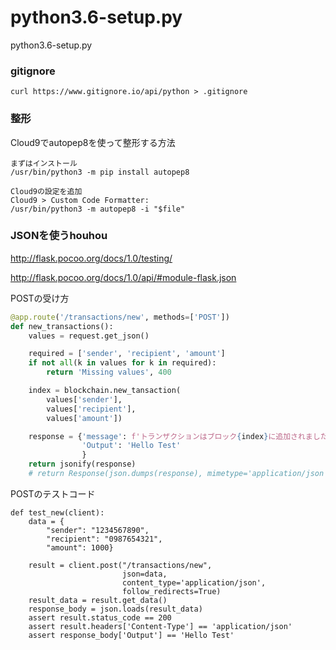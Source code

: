 # python3.6-setup.py
python3.6-setup.py


### gitignore

```
curl https://www.gitignore.io/api/python > .gitignore
```


### 整形
Cloud9でautopep8を使って整形する方法

```
まずはインストール
/usr/bin/python3 -m pip install autopep8
```

```
Cloud9の設定を追加
Cloud9 > Custom Code Formatter:
/usr/bin/python3 -m autopep8 -i "$file"
```


### JSONを使うhouhou 

http://flask.pocoo.org/docs/1.0/testing/

http://flask.pocoo.org/docs/1.0/api/#module-flask.json

POSTの受け方

```py
@app.route('/transactions/new', methods=['POST'])
def new_transactions():
    values = request.get_json()

    required = ['sender', 'recipient', 'amount']
    if not all(k in values for k in required):
        return 'Missing values', 400

    index = blockchain.new_tansaction(
        values['sender'],
        values['recipient'],
        values['amount'])

    response = {'message': f'トランザクションはブロック{index}に追加されました',
                'Output': 'Hello Test'
                }
    return jsonify(response)
    # return Response(json.dumps(response), mimetype='application/json', status=200)

```

POSTのテストコード

```
def test_new(client):
    data = {
        "sender": "1234567890",
        "recipient": "0987654321",
        "amount": 1000}

    result = client.post("/transactions/new",
                         json=data,
                         content_type='application/json',
                         follow_redirects=True)
    result_data = result.get_data()
    response_body = json.loads(result_data)
    assert result.status_code == 200
    assert result.headers['Content-Type'] == 'application/json'
    assert response_body['Output'] == 'Hello Test'
```





